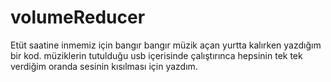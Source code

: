 # volumeReducer
Etüt saatine inmemiz için bangır bangır müzik açan yurtta kalırken yazdığım bir kod. müziklerin tutulduğu usb içerisinde çalıştırınca hepsinin tek tek verdiğim oranda sesinin kısılması için yazdım.
